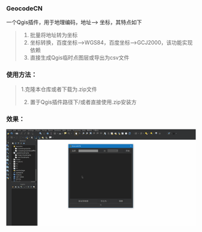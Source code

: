### GeocodeCN

一个Qgis插件，用于地理编码，地址——> 坐标，其特点如下

> 1. 批量将地址转为坐标
> 2. 坐标转换，百度坐标-->WGS84，百度坐标-->GCJ2000，该功能实现依赖
> 3. 直接生成Qgis临时点图层或导出为csv文件

### 使用方法：

> 1.克隆本仓库或者下载为.zip文件
>
> 2. 置于Qgis插件路径下/或者直接使用.zip安装方



### 效果：

![shot](./help/shot.gif)
